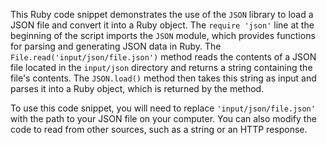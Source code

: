  This Ruby code snippet demonstrates the use of the `JSON` library to load a JSON file and convert it into a Ruby object. The `require 'json'` line at the beginning of the script imports the `JSON` module, which provides functions for parsing and generating JSON data in Ruby. The `File.read('input/json/file.json')` method reads the contents of a JSON file located in the `input/json` directory and returns a string containing the file's contents. The `JSON.load()` method then takes this string as input and parses it into a Ruby object, which is returned by the method.

To use this code snippet, you will need to replace `'input/json/file.json'` with the path to your JSON file on your computer. You can also modify the code to read from other sources, such as a string or an HTTP response.